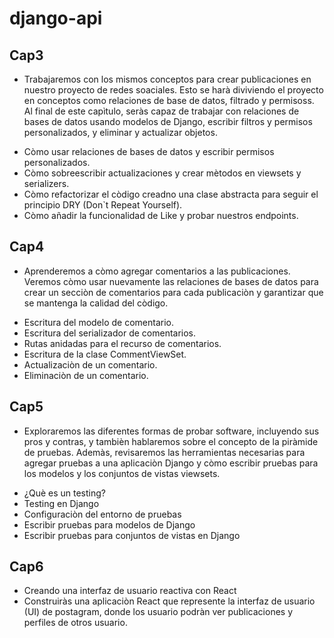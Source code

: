 # django-api






## Cap3
- Trabajaremos con los mismos conceptos para crear publicaciones en nuestro proyecto de redes soaciales. Esto se harà diviviendo el proyecto en conceptos como relaciones de base de datos, filtrado y permisoss. Al final de este capìtulo, seràs capaz de trabajar con relaciones de bases de datos usando modelos de Django, escribir filtros y permisos personalizados, y eliminar y actualizar objetos.
* Còmo usar relaciones de bases de datos y escribir permisos personalizados.
* Còmo sobreescribir actualizaciones y crear mètodos en viewsets y serializers.
* Còmo refactorizar el còdigo creadno una clase abstracta para seguir el principio DRY (Don`t Repeat Yourself).
* Còmo añadir la funcionalidad de Like y probar nuestros endpoints.

## Cap4
- Aprenderemos a còmo agregar comentarios a las publicaciones. Veremos còmo usar nuevamente las relaciones de bases de datos para crear un secciòn de comentarios para cada publicaciòn y garantizar que se mantenga la calidad del còdigo.
* Escritura del modelo de comentario.
* Escritura del serializador de comentarios.
* Rutas anidadas para el recurso de comentarios.
* Escritura de la clase CommentViewSet.
* Actualizaciòn de un comentario.
* Eliminaciòn de un comentario.

## Cap5
- Exploraremos las diferentes formas de probar software, incluyendo sus pros y contras, y tambièn hablaremos sobre el concepto de la piràmide de pruebas. Ademàs, revisaremos las herramientas necesarias para agregar pruebas a una aplicaciòn Django y còmo escribir pruebas para los modelos y los conjuntos de vistas viewsets.
* ¿Què es un testing?
* Testing en Django
* Configuraciòn del entorno de pruebas
* Escribir pruebas para modelos de Django
* Escribir pruebas para conjuntos de vistas en Django

## Cap6
* Creando una interfaz de usuario reactiva con React
* Construiràs una aplicaciòn React que represente la interfaz de usuario (UI) de postagram, donde los usuario podràn ver publicaciones y perfiles de otros usuario.